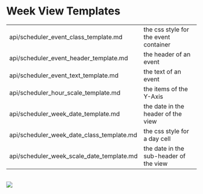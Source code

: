 Week View Templates
==============

<table class="webixdoc_links">
	<tbody>
    <tr>
		<td class="webixdoc_links0">api/scheduler_event_class_template.md</td>
		<td>the css style for the event container</td>
	</tr>
	<tr>
		<td class="webixdoc_links0">api/scheduler_event_header_template.md</td>
		<td>the header of an event</td>
	</tr>
	<tr>
		<td class="webixdoc_links0">api/scheduler_event_text_template.md</td>
		<td>the text of an event</td>
	</tr>
	<tr>
		<td class="webixdoc_links0">api/scheduler_hour_scale_template.md</td>
		<td>the items of the Y-Axis</td>
	</tr>
	<tr>
		<td class="webixdoc_links0">api/scheduler_week_date_template.md</td>
		<td>the date in the header of the view</td>
	</tr>
	<tr>
		<td class="webixdoc_links0"> api/scheduler_week_date_class_template.md</td>
		<td>the css style for a day cell</td>
	</tr>
	<tr>
		<td class="webixdoc_links0">api/scheduler_week_scale_date_template.md</td>
		<td>the date in the sub-header of the view</td>
	</tr>
	</tbody>
</table>

  
<br>

<img src="api/week_view_templates.png"/>




